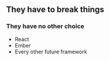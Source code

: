 ## They have to break things

### They have no other choice

- React <!-- .element: class="fragment" -->
- Ember <!-- .element: class="fragment" -->
- Every other future framework <!-- .element: class="fragment" -->